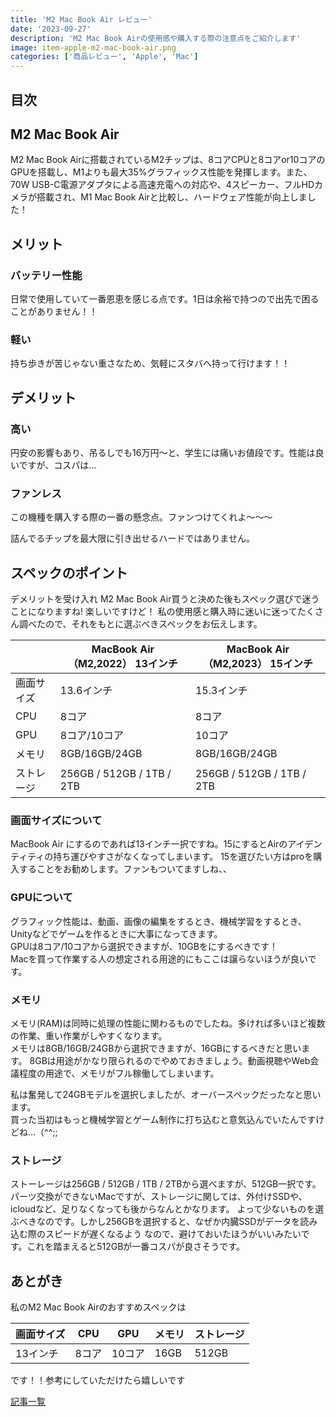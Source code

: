 ```yaml
---
title: 'M2 Mac Book Air レビュー'
date: '2023-09-27'
description: 'M2 Mac Book Airの使用感や購入する際の注意点をご紹介します'
image: item-apple-m2-mac-book-air.png
categories: ['商品レビュー', 'Apple', 'Mac']
---
```

## 目次
## M2 Mac Book Air
M2 Mac Book Airに搭載されているM2チップは、8コアCPUと8コアor10コアのGPUを搭載し、M1よりも最大35%グラフィックス性能を発揮します。また、70W USB-C電源アダプタによる高速充電への対応や、4スピーカー、フルHDカメラが搭載され、M1 Mac Book Airと比較し、ハードウェア性能が向上しました！
## メリット
### バッテリー性能
日常で使用していて一番恩恵を感じる点です。1日は余裕で持つので出先で困ることがありません！！
### 軽い
持ち歩きが苦じゃない重さなため、気軽にスタバへ持って行けます！！
## デメリット
### 高い  
円安の影響もあり、吊るしでも16万円〜と、学生には痛いお値段です。性能は良いですが、コスパは...  
### ファンレス  
この機種を購入する際の一番の懸念点。ファンつけてくれよ〜〜〜

詰んでるチップを最大限に引き出せるハードではありません。

## スペックのポイント
デメリットを受け入れ M2 Mac Book Air買うと決めた後もスペック選びで迷うことになりますね!
楽しいですけど！
私の使用感と購入時に迷いに迷ってたくさん調べたので、それをもとに選ぶべきスペックをお伝えします。


|| MacBook Air（M2,2022） 13インチ | MacBook Air（M2,2023） 15インチ |
| ---------- | ----- | ---- |
| 画面サイズ | 13.6インチ | 15.3インチ |
| CPU | 8コア | 8コア |
| GPU | 8コア/10コア | 10コア |
| メモリ | 8GB/16GB/24GB | 8GB/16GB/24GB |
| ストレージ | 256GB / 512GB / 1TB / 2TB | 256GB / 512GB / 1TB / 2TB |


### 画面サイズについて
MacBook Air にするのであれば13インチ一択ですね。15にするとAirのアイデンティティの持ち運びやすさがなくなってしまいます。
15を選びたい方はproを購入することをお勧めします。ファンもついてますしね、、

### GPUについて
グラフィック性能は、動画、画像の編集をするとき、機械学習をするとき、Unityなどでゲームを作るときに大事になってきます。  
GPUは8コア/10コアから選択できますが、10GBをにするべきです！  
Macを買って作業する人の想定される用途的にもここは譲らないほうが良いです。

### メモリ
メモリ(RAM)は同時に処理の性能に関わるものでしたね。多ければ多いほど複数の作業、重い作業がしやすくなります。  
メモリは8GB/16GB/24GBから選択できますが、16GBにするべきだと思います。
8GBは用途がかなり限られるのでやめておきましょう。動画視聴やWeb会議程度の用途で、メモリがフル稼働してしまいます。  

私は奮発して24GBモデルを選択しましたが、オーバースペックだったなと思います。  
買った当初はもっと機械学習とゲーム制作に打ち込むと意気込んでいたんですけどね...（^^;;  
### ストレージ
ストーレージは256GB / 512GB / 1TB / 2TBから選べますが、512GB一択です。
パーツ交換ができないMacですが、ストレージに関しては、外付けSSDや、icloudなど、足りなくなっても後からなんとかなります。
よって少ないものを選ぶべきなのです。しかし256GBを選択すると、なぜか内臓SSDがデータを読み込む際のスピードが遅くなるよう
なので、避けておいたほうがいいみたいです。これを踏まえると512GBが一番コスパが良さそうです。




## あとがき
私のM2 Mac Book Airのおすすめスペックは

| 画面サイズ | CPU | GPU | メモリ | ストレージ |
| --- | --- | --- | ---- | ---------- |
| 13インチ | 8コア |10コア | 16GB | 512GB |

です！！参考にしていただけたら嬉しいです

[記事一覧](/)
